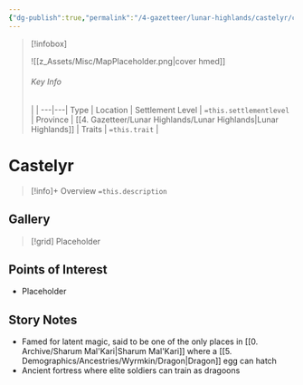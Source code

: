 ```yaml
---
{"dg-publish":true,"permalink":"/4-gazetteer/lunar-highlands/castelyr/castelyr/","noteIcon":""}
---
```



> [!infobox]
> 
> ![[z_Assets/Misc/MapPlaceholder.png\|cover hmed]]
> ###### Key Info
>  |   |
> ---|---|
> Type | Location |
> Settlement Level | `=this.settlementlevel` |
> Province | [[4. Gazetteer/Lunar Highlands/Lunar Highlands\|Lunar Highlands]] |
> Traits | `=this.trait` |

# Castelyr

> [!info]+ Overview
> `=this.description`

## Gallery

>[!grid]
>Placeholder


## Points of Interest

- Placeholder

## Story Notes

- Famed for latent magic, said to be one of the only places in [[0. Archive/Sharum Mal'Kari\|Sharum Mal'Kari]] where a [[5. Demographics/Ancestries/Wyrmkin/Dragon\|Dragon]] egg can hatch 
- Ancient fortress where elite soldiers can train as dragoons 